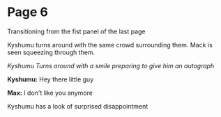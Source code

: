 # Page 6
Transitioning from the fist panel of the last page

Kyshumu turns around with the same crowd surrounding them. Mack is seen squeezing through them.


*Kyshumu Turns around with a smile preparing to give him an autograph*

**Kyshumu:** Hey there little guy

**Max:** I don't like you anymore

Kyshumu has a look of surprised disappointment

